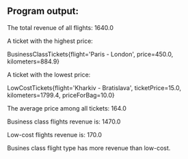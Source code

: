 ## Program output:

The total revenue of all flights: 1640.0

A ticket with the highest price:

BusinessClassTickets{flight='Paris - London', price=450.0, kilometers=884.9}

A ticket with the lowest price:

LowCostTickets{flight='Kharkiv - Bratislava', ticketPrice=15.0, kilometers=1799.4, priceForBag=10.0}

The average price among all tickets: 164.0

Business class flights revenue is: 1470.0

Low-cost flights revenue is: 170.0

Busines class flight type has more revenue than low-cost.